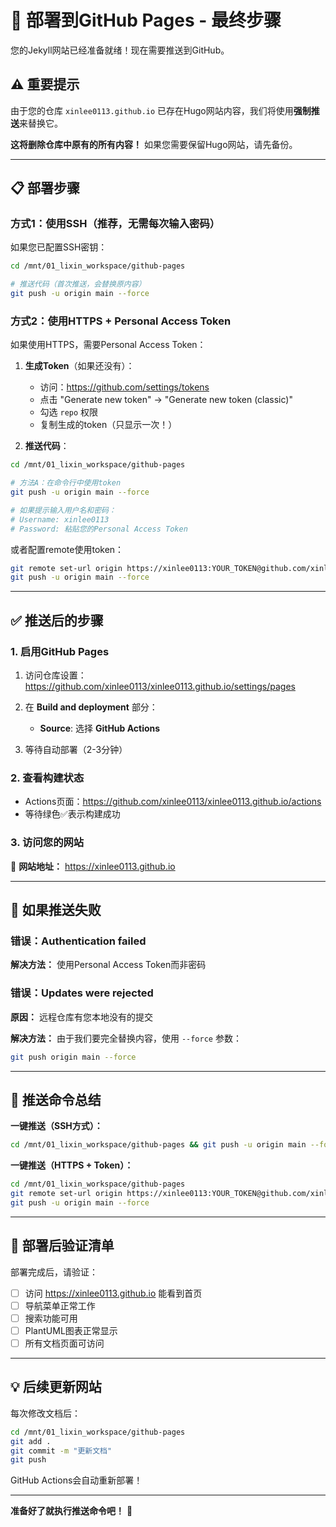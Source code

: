 # 🚀 部署到GitHub Pages - 最终步骤

您的Jekyll网站已经准备就绪！现在需要推送到GitHub。

## ⚠️ 重要提示

由于您的仓库 `xinlee0113.github.io` 已存在Hugo网站内容，我们将使用**强制推送**来替换它。

**这将删除仓库中原有的所有内容！** 如果您需要保留Hugo网站，请先备份。

---

## 📋 部署步骤

### 方式1：使用SSH（推荐，无需每次输入密码）

如果您已配置SSH密钥：

```bash
cd /mnt/01_lixin_workspace/github-pages

# 推送代码（首次推送，会替换原内容）
git push -u origin main --force
```

### 方式2：使用HTTPS + Personal Access Token

如果使用HTTPS，需要Personal Access Token：

1. **生成Token**（如果还没有）：
   - 访问：https://github.com/settings/tokens
   - 点击 "Generate new token" → "Generate new token (classic)"
   - 勾选 `repo` 权限
   - 复制生成的token（只显示一次！）

2. **推送代码**：

```bash
cd /mnt/01_lixin_workspace/github-pages

# 方法A：在命令行中使用token
git push -u origin main --force

# 如果提示输入用户名和密码：
# Username: xinlee0113
# Password: 粘贴您的Personal Access Token
```

或者配置remote使用token：

```bash
git remote set-url origin https://xinlee0113:YOUR_TOKEN@github.com/xinlee0113/xinlee0113.github.io.git
git push -u origin main --force
```

---

## ✅ 推送后的步骤

### 1. 启用GitHub Pages

1. 访问仓库设置：https://github.com/xinlee0113/xinlee0113.github.io/settings/pages

2. 在 **Build and deployment** 部分：
   - **Source**: 选择 **GitHub Actions**

3. 等待自动部署（2-3分钟）

### 2. 查看构建状态

- Actions页面：https://github.com/xinlee0113/xinlee0113.github.io/actions
- 等待绿色✅表示构建成功

### 3. 访问您的网站

🎉 **网站地址：** https://xinlee0113.github.io

---

## 🔧 如果推送失败

### 错误：Authentication failed

**解决方法：** 使用Personal Access Token而非密码

### 错误：Updates were rejected

**原因：** 远程仓库有您本地没有的提交

**解决方法：** 由于我们要完全替换内容，使用 `--force` 参数：

```bash
git push origin main --force
```

---

## 📝 推送命令总结

**一键推送（SSH方式）：**
```bash
cd /mnt/01_lixin_workspace/github-pages && git push -u origin main --force
```

**一键推送（HTTPS + Token）：**
```bash
cd /mnt/01_lixin_workspace/github-pages
git remote set-url origin https://xinlee0113:YOUR_TOKEN@github.com/xinlee0113/xinlee0113.github.io.git
git push -u origin main --force
```

---

## 🎯 部署后验证清单

部署完成后，请验证：

- [ ] 访问 https://xinlee0113.github.io 能看到首页
- [ ] 导航菜单正常工作
- [ ] 搜索功能可用
- [ ] PlantUML图表正常显示
- [ ] 所有文档页面可访问

---

## 💡 后续更新网站

每次修改文档后：

```bash
cd /mnt/01_lixin_workspace/github-pages
git add .
git commit -m "更新文档"
git push
```

GitHub Actions会自动重新部署！

---

**准备好了就执行推送命令吧！** 🚀


